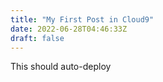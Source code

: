 ```yaml
---
title: "My First Post in Cloud9"
date: 2022-06-28T04:46:33Z
draft: false
---
```



This should auto-deploy
